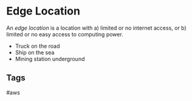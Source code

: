 # Edge Location

An *edge location* is a location with a) limited or no internet access, or b) limited or no easy access to computing power.  

* Truck on the road  
* Ship on the sea  
* Mining station underground  

## Tags
#aws
